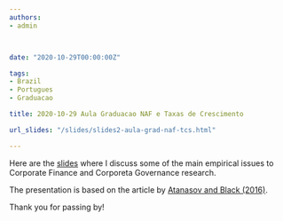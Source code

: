 ```yaml
---
authors:
- admin



date: "2020-10-29T00:00:00Z"

tags: 
- Brazil
- Portugues
- Graduacao

title: 2020-10-29 Aula Graduacao NAF e Taxas de Crescimento

url_slides: "/slides/slides2-aula-grad-naf-tcs.html"

---
```


<!-- https://raw.githubusercontent.com/yihui/blogdown-static/master/content/_index.md -->

Here are the [slides](/slides/slides1-empiricalissues.html) where I discuss some of the main empirical issues to Corporate Finance and Corporeta Governance research.

The presentation is based on the article by [Atanasov and Black (2016)](https://cfr.pub/published/cfr-0036.pdf).


Thank you for passing by!
